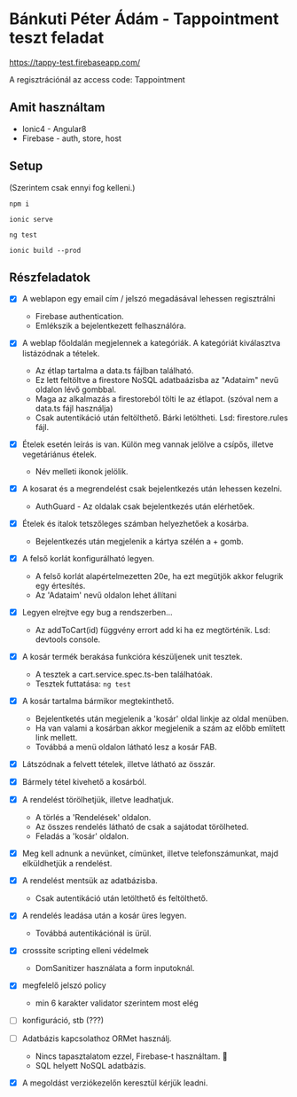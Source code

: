 # Bánkuti Péter Ádám - Tappointment teszt feladat

https://tappy-test.firebaseapp.com/

A regisztrációnál az access code: Tappointment

## Amit használtam

* Ionic4 - Angular8
* Firebase - auth, store, host

## Setup
(Szerintem csak ennyi fog kelleni.)
 
```
npm i

ionic serve

ng test

ionic build --prod
```

## Részfeladatok

- [x] A weblapon egy e­mail cím / jelszó megadásával lehessen regisztrálni
    * Firebase authentication.
    * Emlékszik a bejelentkezett felhasználóra.

- [x] A weblap főoldalán megjelennek a kategóriák. A kategóriát kiválasztva listázódnak a tételek.
    * Az étlap tartalma a data.ts fájlban található. 
    * Ez lett feltöltve a firestore NoSQL adatbaázisba az "Adataim" nevű oldalon lévő gombbal.
    * Maga az alkalmazás a firestoreból tölti le az étlapot. (szóval nem a data.ts fájl használja)
    * Csak autentikáció után feltölthető. Bárki letöltheti. Lsd: firestore.rules fájl.

- [x] Ételek esetén leírás is van. Külön meg vannak jelölve a csípős, illetve vegetáriánus ételek.
    * Név melleti ikonok jelölik.

- [x] A kosarat és a megrendelést csak bejelentkezés után lehessen kezelni.
    * AuthGuard - Az oldalak csak bejelentkezés után elérhetőek.


- [x] Ételek és italok tetszőleges számban helyezhetőek a kosárba.
    * Bejelentkezés után megjelenik a kártya szélén a + gomb.

- [x] A felső korlát konfigurálható legyen.
    * A felső korlát alapértelmezetten 20e, ha ezt megütjök akkor felugrik egy értesítés.
    * Az 'Adataim' nevű oldalon lehet állítani

- [x] Legyen elrejtve egy bug a rendszerben...
    * Az addToCart(id) függvény errort add ki ha ez megtörténik. Lsd: devtools console.

- [x] A kosár termék berakása funkcióra készüljenek unit tesztek.
    * A tesztek a cart.service.spec.ts-ben találhatóak.
    * Tesztek futtatása: `ng test`

- [x] A kosár tartalma bármikor megtekinthető. 
    * Bejelentketés után megjelenik a 'kosár' oldal linkje az oldal menüben.
    * Ha van valami a kosárban akkor megjelenik a szám az előbb említett link mellett.
    * Továbbá a menü oldalon látható lesz a kosár FAB.

- [x] Látszódnak a felvett tételek, illetve látható az összár. 

- [x] Bármely tétel kivehető a kosárból.


- [x] A rendelést törölhetjük, illetve leadhatjuk.
    * A törlés a 'Rendelések' oldalon. 
    * Az összes rendelés látható de csak a sajátodat törölheted.
    * Feladás a 'kosár' oldalon.

- [x] Meg kell adnunk a nevünket, címünket, illetve telefonszámunkat, majd elküldhetjük a rendelést. 
- [x] A rendelést mentsük az adatbázisba. 
    * Csak autentikáció után letölthető és feltölthető.

- [x] A rendelés leadása után a kosár üres legyen.
    * Továbbá autentikációnál is ürül.

- [x] cross­site scripting elleni védelmek
    * DomSanitizer használata a form inputoknál.

- [x] megfelelő jelszó policy
    * min 6 karakter validator szerintem most elég

- [ ] konfiguráció, stb (???)

- [ ] Adatbázis kapcsolathoz ORM­et használj.
    * Nincs tapasztalatom ezzel, Firebase-t használtam. :grimacing:
    * SQL helyett NoSQL adatbázis.

- [x] A megoldást verziókezelőn keresztül kérjük leadni.